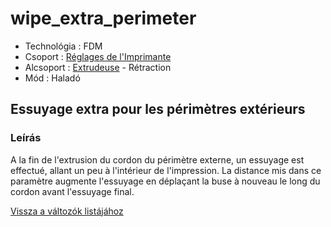 # wipe\_extra\_perimeter

* Technológia : FDM
* Csoport : [Réglages de l'Imprimante](../printer_settings/printer_settings.md)
* Alcsoport : [Extrudeuse](../printer_settings/printer_settings.md#extrudeuse) - Rétraction
* Mód : Haladó

## Essuyage extra pour les périmètres extérieurs

### Leírás

A la fin de l'extrusion du cordon du périmètre externe, un essuyage est effectué, allant un peu à l'intérieur de l'impression. La distance mis dans ce paramètre augmente l'essuyage en déplaçant la buse à nouveau le long du cordon avant l'essuyage final.

[Vissza a változók listájához](variable_list.md)


